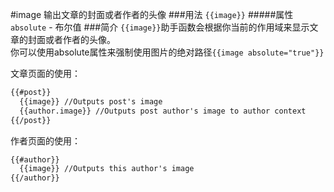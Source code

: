 #image
输出文章的封面或者作者的头像
###用法
`{{image}}`
#####属性
`absolute` - 布尔值
###简介
`{{image}}`助手函数会根据你当前的作用域来显示文章的封面或者作者的头像。  
你可以使用absolute属性来强制使用图片的绝对路径`{{image absolute="true"}}`

文章页面的使用：

```html
{{#post}}
  {{image}} //Outputs post's image
  {{author.image}} //Outputs post author's image to author context
{{/post}}
```
作者页面的使用：

```html
{{#author}}
  {{image}} //Outputs this author's image
{{/author}}
```